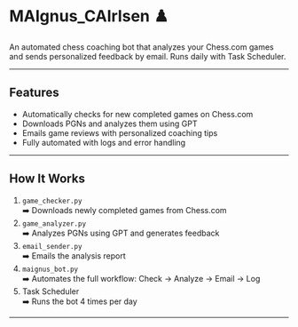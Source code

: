 # MAIgnus_CAIrlsen ♟️

An automated chess coaching bot that analyzes your Chess.com games and sends personalized feedback by email. Runs daily with Task Scheduler.

---

## Features
- Automatically checks for new completed games on Chess.com
- Downloads PGNs and analyzes them using GPT
- Emails game reviews with personalized coaching tips
- Fully automated with logs and error handling

---

## How It Works
1. `game_checker.py`  
   ➡️ Downloads newly completed games from Chess.com  
2. `game_analyzer.py`  
   ➡️ Analyzes PGNs using GPT and generates feedback  
3. `email_sender.py`  
   ➡️ Emails the analysis report  
4. `maignus_bot.py`  
   ➡️ Automates the full workflow: Check → Analyze → Email → Log  
5. Task Scheduler  
   ➡️ Runs the bot 4 times per day

---
